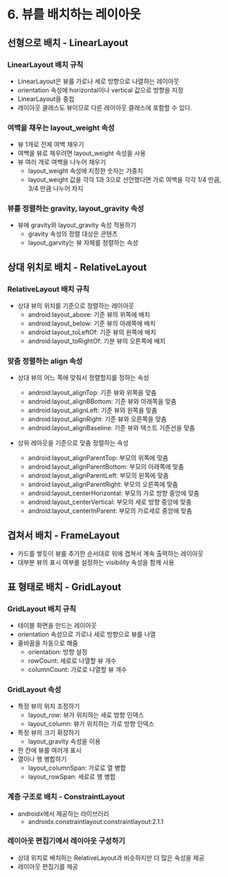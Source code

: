 # 6. 뷰를 배치하는 레이아웃
## 선형으로 배치 - LinearLayout
### LinearLayout 배치 규칙
* LinearLayout은 뷰를 가로나 세로 방향으로 나열하는 레이아웃
* orientation 속성에 horizontal이나 vertical 값으로 방향을 지정
* LinearLayout을 중첩
* 레이아웃 클래스도 뷰이므로 다른 레이아웃 클래스에 포함할 수 있다.

### 여백을 채우는 layout_weight 속성
* 뷰 1개로 전체 여백 채우기
 * 여백을 뷰로 채우려면 layout_weight 속성을 사용
* 뷰 여러 개로 여백을 나누어 채우기
  * layout_weight 속성에 지정한 숫자는 가중치
  * layout_weight 값을 각각 1과 3으로 선언했다면 가로 여백을 각각 1/4 만큼, 3/4 만큼 나누어 차지

### 뷰를 정렬하는 gravity, layout_gravity 속성
* 뷰에 gravity와 layout_gravity 속성 적용하기
  * gravity 속성의 정렬 대상은 콘텐츠
  * layout_garvity는 뷰 자체를 정렬하는 속성

## 상대 위치로 배치 - RelativeLayout
### RelativeLayout 배치 규칙
* 상대 뷰의 위치를 기준으로 정렬하는 레이아웃
  * android:layout_above: 기준 뷰의 위쪽에 배치
  * android:layout_below: 기준 뷰의 아래쪽에 배치
  * android:layout_toLeftOf: 기준 뷰의 왼쪽에 배치
  * android:layout_toRightOf: 기분 뷰의 오른쪽에 배치

### 맞춤 정렬하는 align 속성
* 상대 뷰의 어느 쪽에 맞춰서 정렬할지를 정하는 속성
  * android:layout_alignTop: 기준 뷰와 위쪽을 맞춤
  * android:layout_alignBBottom: 기준 뷰와 아래쪽을 맞춤
  * android:layout_alignLeft: 기준 뷰와 왼쪽을 맞춤
  * android:layout_alignRight: 기준 뷰와 오른쪽을 맞춤
  * android:layout_alignBaseline: 기준 뷰와 텍스트 기준선을 맞춤

* 상위 레아웃을 기준으로 맞춤 정렬하는 속성
  * android:layout_alignParentTop: 부모의 위쪽에 맞춤
  * android:layout_alignParentBottom: 부모의 아래쪽에 맞춤
  * android:layout_alignParentLeft: 부모의 왼쪽에 맞춤
  * android:layout_alignParentRight: 부모의 오른쪽에 맞춤
  * android:layout_centerHorizontal: 부모의 가로 방향 중앙에 맞춤
  * android:layout_centerVertical: 부모의 세로 방향 중앙에 맞춤
  * android:layout_centerInParent: 부모의 가로세로 중앙에 맞춤

## 겹쳐서 배치 - FrameLayout
* 카드를 쌓듯이 뷰를 추가한 순서대로 위에 겹쳐서 계속 출력하는 레이아웃
* 대부분 뷰의 표시 여부를 설정하는 visibility 속성을 함께 사용

## 표 형태로 배치 - GridLayout
### GridLayout 배치 규칙
* 테이블 화면을 만드는 레이아웃
* orientation 속성으로 가로나 세로 방향으로 뷰를 나열
* 줄바꿈을 자동으로 해줌
  * orientation: 방향 설정
  * rowCount: 세로로 나열할 뷰 개수
  * columnCount: 가로로 나열할 뷰 개수
### GridLayout 속성
* 특정 뷰의 위치 조정하기
  * layout_row: 뷰가 위치하는 세로 방향 인덱스
  * layout_column: 뷰가 위치하는 가로 방향 인덱스
* 특정 뷰의 크기 확장하기
  * layout_gravity 속성을 이용
* 한 칸에 뷰를 여러개 표시
* 열이나 행 병합하기
  * layout_columnSpan: 가로로 열 병합
  * layout_rowSpan: 세로로 행 병합

### 계층 구조로 배치 - ConstraintLayout
* androidx에서 제공하는 라이브러리
  * androidx.constraintlayout:constraintlayout:2.1.1
### 레이아웃 편집기에서 레이아웃 구성하기
* 상대 위치로 배치하는 RelativeLayout과 비슷하지만 더 많은 속성을 제공
* 레이아웃 편집기를 제공
